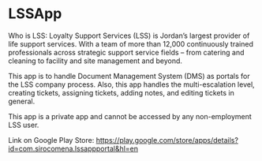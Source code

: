 # LSSApp

Who is LSS:
Loyalty Support Services (LSS) is Jordan’s largest provider of life support services. With a team of more than 12,000 continuously trained professionals across strategic support service fields – from catering and cleaning to facility and site management and beyond.

This app is to handle Document Management System (DMS) as portals for the LSS company process. Also, this app handles the multi-escalation level, creating tickets, assigning tickets, adding notes, and editing tickets in general.

This app is a private app and cannot be accessed by any non-employment LSS user.


Link on Google Play Store:
  https://play.google.com/store/apps/details?id=com.sirocomena.lssappportal&hl=en
